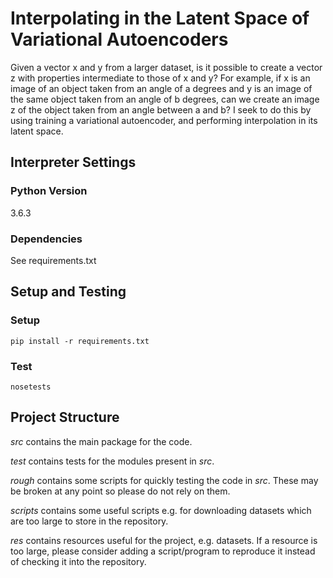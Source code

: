 # Interpolating in the Latent Space of Variational Autoencoders
Given a vector x and y from a larger dataset, is it possible to create a vector z with properties intermediate to those of x and y? For example, if x is an image of an object taken from an angle of a degrees and y is an image of the same object taken from an angle of b degrees, can we create an image z of the object taken from an angle between a and b? I seek to do this by using training a variational autoencoder, and performing interpolation in its latent space.

## Interpreter Settings
### Python Version
3.6.3
### Dependencies
See requirements.txt

## Setup and Testing
### Setup
`pip install -r requirements.txt`
### Test
`nosetests`

## Project Structure
*src* contains the main package for the code.

*test* contains tests for the modules present in *src*.

*rough* contains some scripts for quickly testing the code in *src*. These may be broken at any point so please do not rely on them.

*scripts* contains some useful scripts e.g. for downloading datasets which are too large to store in the repository.

*res* contains resources useful for the project, e.g. datasets. If a resource is too large, please consider adding a script/program to reproduce it instead of checking it into the repository.
